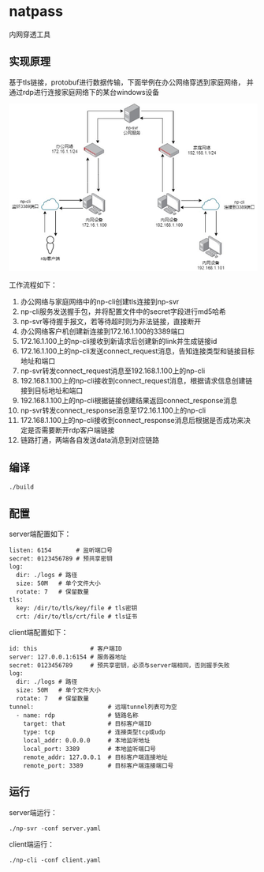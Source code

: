 # natpass

内网穿透工具

## 实现原理

基于tls链接，protobuf进行数据传输，下面举例在办公网络穿透到家庭网络，
并通过rdp进行连接家庭网络下的某台windows设备

![rdp](docs/example.jpg)

工作流程如下：

1. 办公网络与家庭网络中的np-cli创建tls连接到np-svr
2. np-cli服务发送握手包，并将配置文件中的secret字段进行md5哈希
3. np-svr等待握手报文，若等待超时则为非法链接，直接断开
4. 办公网络客户机创建新连接到172.16.1.100的3389端口
5. 172.16.1.100上的np-cli接收到新请求后创建新的link并生成链接id
6. 172.16.1.100上的np-cli发送connect_request消息，告知连接类型和链接目标地址和端口
7. np-svr转发connect_request消息至192.168.1.100上的np-cli
8. 192.168.1.100上的np-cli接收到connect_request消息，根据请求信息创建链接到目标地址和端口
9. 192.168.1.100上的np-cli根据链接创建结果返回connect_response消息
10. np-svr转发connect_response消息至172.16.1.100上的np-cli
11. 172.168.1.100上的np-cli接收到connect_response消息后根据是否成功来决定是否需要断开rdp客户端链接
12. 链路打通，两端各自发送data消息到对应链路

## 编译

    ./build

## 配置

server端配置如下：

    listen: 6154       # 监听端口号
    secret: 0123456789 # 预共享密钥
    log:
      dir: ./logs # 路径
      size: 50M   # 单个文件大小
      rotate: 7   # 保留数量
    tls:
      key: /dir/to/tls/key/file # tls密钥
      crt: /dir/to/tls/crt/file # tls证书

client端配置如下：

    id: this               # 客户端ID
    server: 127.0.0.1:6154 # 服务器地址
    secret: 0123456789     # 预共享密钥，必须与server端相同，否则握手失败
    log:
      dir: ./logs # 路径
      size: 50M   # 单个文件大小
      rotate: 7   # 保留数量
    tunnel:                     # 远端tunnel列表可为空
      - name: rdp               # 链路名称
        target: that            # 目标客户端ID
        type: tcp               # 连接类型tcp或udp
        local_addr: 0.0.0.0     # 本地监听地址
        local_port: 3389        # 本地监听端口号
        remote_addr: 127.0.0.1  # 目标客户端连接地址
        remote_port: 3389       # 目标客户端连接端口号

## 运行

server端运行：

    ./np-svr -conf server.yaml

client端运行：

    ./np-cli -conf client.yaml